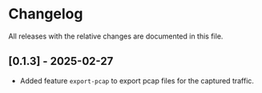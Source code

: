 # Changelog

All releases with the relative changes are documented in this file.

## [0.1.3] - 2025-02-27
- Added feature `export-pcap` to export pcap files for the captured traffic.
